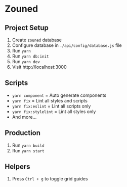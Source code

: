 # Zouned

## Project Setup
1. Create `zouned` database
1. Configure database in `./api/config/database.js` file
1. Run `yarn`
1. Run `yarn db:init`
1. Run `yarn dev`
1. Visit http://localhost:3000

## Scripts
- `yarn component` = Auto generate components
- `yarn fix` = Lint all styles and scripts
- `yarn fix:eslint` = Lint all scripts only
- `yarn fix:stylelint` = Lint all styles only
- And more...

## Production
1. Run `yarn build`
1. Run `yarn start`

## Helpers
1. Press `Ctrl + g` to toggle grid guides
